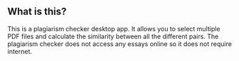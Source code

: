 ## What is this?

This is a plagiarism checker desktop app. It allows you to select multiple PDF files and calculate the similarity between all the different pairs. The plagiarism checker does not access any essays online so it does not require internet.

